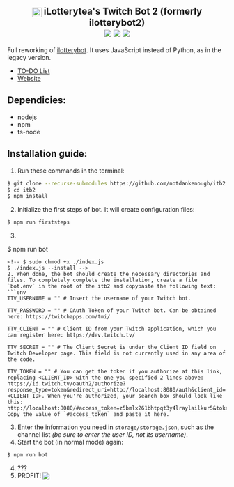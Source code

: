 <!-- HEADER -->
<div align="center">
        <h2><img src="https://cdn.frankerfacez.com/emote/675001/1" style="vertical-align:middle;" width="22"> iLotterytea's Twitch Bot 2 (formerly ilotterybot2)
        <br>
        <img src="https://wakatime.com/badge/user/09f67b1c-0691-482a-a1d4-e4751e6962de/project/c3f899b4-ca47-46c7-9838-3548f0a9546f.svg?style=plastic">
        <img src="https://img.shields.io/github/license/notdankenough/itb2?style=plastic">
        <img src="https://img.shields.io/github/package-json/v/notdankenough/itb2?style=plastic">
        </h2>
</div>

<!-- DESCRIPTION -->
Full reworking of [ilotterybot](https://github.com/notdankenough/ilotterybot). It uses JavaScript instead of Python, as in the legacy version.
+ [TO-DO List](https://github.com/NotDankEnough/iLotteryteaLive/projects/1)
+ [Website](https://bot.hmmtodayiwill.ru/)

## Dependicies:
- nodejs
- npm
- ts-node
<!-- INSTALLATION GUIDE -->
## Installation guide:
1. Run these commands in the terminal:
```bash
$ git clone --recurse-submodules https://github.com/notdankenough/itb2.git
$ cd itb2
$ npm install
```
2. Initialize the first steps of bot. It will create configuration files:
```bash
$ npm run firststeps
```
3. 
$ npm run bot
```
<!-- $ sudo chmod +x ./index.js
$ ./index.js --install -->
2. When done, the bot should create the necessary directories and files. To completely complete the installation, create a file `bot.env` in the root of the itb2 and copypaste the following text:
```env
TTV_USERNAME = "" # Insert the username of your Twitch bot.

TTV_PASSWORD = "" # OAuth Token of your Twitch bot. Can be obtained here: https://twitchapps.com/tmi/

TTV_CLIENT = "" # Client ID from your Twitch application, which you can register here: https://dev.twitch.tv/

TTV_SECRET = "" # The Сlient Secret is under the Client ID field on Twitch Developer page. This field is not currently used in any area of the code.

TTV_TOKEN = "" # You can get the token if you authorize at this link, replacing <CLIENT_ID> with the one you specified 2 lines above: https://id.twitch.tv/oauth2/authorize?response_type=token&redirect_uri=http://localhost:8080/auth&client_id=<CLIENT_ID>. When you're authorized, your search box should look like this: http://localhost:8080/#access_token=z5bmlx261bhtpqt3y4lraylailkur5&token_type=bearer. Copy the value of `#access_token` and paste it here.
```
3. Enter the information you need in `storage/storage.json`, such as the channel list *(be sure to enter the user ID, not its username)*.
3. Start the bot (in normal mode) again:
```bash
$ npm run bot
```
4. ???
5. PROFIT! <img src="https://cdn.7tv.app/emote/617539105ff09767de2a221c/1x" style="vertical-align:middle;">